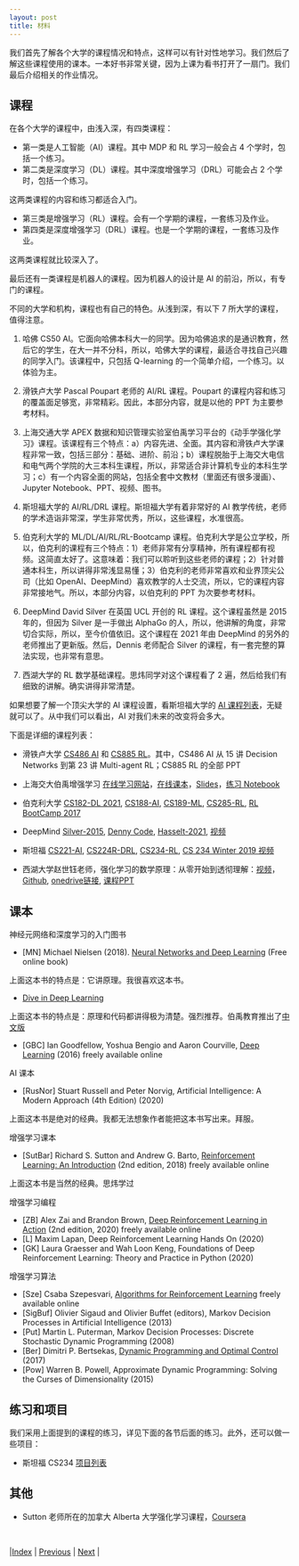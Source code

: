 ```yaml
---
layout: post
title: 材料
---
```


我们首先了解各个大学的课程情况和特点，这样可以有针对性地学习。我们然后了解这些课程使用的课本。一本好书非常关键，因为上课为看书打开了一扇门。我们最后介绍相关的作业情况。

## 课程

在各个大学的课程中，由浅入深，有四类课程：

- 第一类是人工智能（AI）课程。其中 MDP 和 RL 学习一般会占 4 个学时，包括一个练习。
- 第二类是深度学习（DL）课程。其中深度增强学习（DRL）可能会占 2 个学时，包括一个练习。

这两类课程的内容和练习都适合入门。

- 第三类是增强学习（RL）课程。会有一个学期的课程，一套练习及作业。
- 第四类是深度增强学习（DRL）课程。也是一个学期的课程，一套练习及作业。

这两类课程就比较深入了。

最后还有一类课程是机器人的课程。因为机器人的设计是 AI 的前沿，所以，有专门的课程。

不同的大学和机构，课程也有自己的特色。从浅到深，有以下 7 所大学的课程，值得注意。

1. 哈佛 CS50 AI。它面向哈佛本科大一的同学。因为哈佛追求的是通识教育，然后它的学生，在大一并不分科，所以，哈佛大学的课程，最适合寻找自己兴趣的同学入门。该课程中，只包括 Q-learning 的一个简单介绍，一个练习。以体验为主。

1. 滑铁卢大学 Pascal Poupart 老师的 AI/RL 课程。Poupart 的课程内容和练习的覆盖面足够宽，非常精彩。因此，本部分内容，就是以他的 PPT 为主要参考材料。

1. 上海交通大学 APEX 数据和知识管理实验室伯禹学习平台的《动手学强化学习》课程。该课程有三个特点：a）内容先进、全面。其内容和滑铁卢大学课程非常一致，包括三部分：基础、进阶、前沿；b）课程脱胎于上海交大电信和电气两个学院的大三本科生课程，所以，非常适合非计算机专业的本科生学习；c）有一个内容全面的网站，包括全套中文教材（里面还有很多漫画）、Jupyter Notebook、PPT、视频、图书。

1. 斯坦福大学的 AI/RL/DRL 课程。斯坦福大学有着非常好的 AI 教学传统，老师的学术造诣非常深，学生非常优秀，所以，这些课程，水准很高。

1. 伯克利大学的 ML/DL/AI/RL/RL-Bootcamp 课程。伯克利大学是公立学校，所以，伯克利的课程有三个特点：1）老师非常有分享精神，所有课程都有视频。这简直太好了。这意味着：我们可以聆听到这些老师的课程；2）针对普通本科生，所以讲得非常浅显易懂；3）伯克利的老师非常喜欢和业界顶尖公司（比如 OpenAI、DeepMind）喜欢教学的人士交流，所以，它的课程内容非常接地气。所以，本部分内容，以伯克利的 PPT 为次要参考材料。

1. DeepMind David Silver 在英国 UCL 开创的 RL 课程。这个课程虽然是 2015 年的，但因为 Silver 是一手做出 AlphaGo 的人，所以，他讲解的角度，非常切合实际，所以，至今价值依旧。这个课程在 2021 年由 DeepMind 的另外的老师推出了更新版。然后，Dennis 老师配合 Silver 的课程，有一套完整的算法实现，也非常有意思。

1. 西湖大学的 RL 数学基础课程。思炜同学对这个课程看了 2 遍，然后给我们有细致的讲解。确实讲得非常清楚。

如果想要了解一个顶尖大学的 AI 课程设置，看斯坦福大学的 [AI 课程列表](https://ai.stanford.edu/courses/)，无疑就可以了。从中我们可以看出，AI 对我们未来的改变将会多大。

下面是详细的课程列表：

- 滑铁卢大学 [CS486 AI](https://cs.uwaterloo.ca/~ppoupart/teaching/cs486-spring23/schedule.html) 和 [CS885 RL](https://cs.uwaterloo.ca/~ppoupart/teaching/cs885-fall22/schedule.html)。其中，CS486 AI 从 15 讲 Decision Networks 到第 23 讲 Multi-agent RL；CS885 RL 的全部 PPT

- 上海交大伯禹增强学习 [在线学习网站](https://www.boyuai.com/elites/course/xVqhU42F5IDky94x)，[在线课本](https://hrl.boyuai.com/chapter/1/初探强化学习)，[Slides](https://hrl.boyuai.com/slides)，[练习 Notebook](https://github.com/boyu-ai/Hands-on-RL)

- 伯克利大学 [CS182-DL 2021](https://cs182sp21.github.io/), [CS188-AI](https://inst.eecs.berkeley.edu/~cs188/fa23/), [CS189-ML](https://eecs189.org/), [CS285-RL](https://rail.eecs.berkeley.edu/deeprlcourse/), [RL BootCamp 2017](https://sites.google.com/view/deep-rl-bootcamp/lectures)

- DeepMind [Silver-2015](https://www.davidsilver.uk/teaching/), [Denny Code](https://github.com/dennybritz/reinforcement-learning), [Hasselt-2021](https://www.youtube.com/playlist?list=PLqYmG7hTraZCRwoyGxvQkqVrZgDQi4m-5), [视频](https://www.youtube.com/playlist?list=PLqYmG7hTraZDVH599EItlEWsUOsJbAodm)

- 斯坦福 [CS221-AI](https://stanford-cs221.github.io/), [CS224R-DRL](https://cs224r.stanford.edu), [CS234-RL](https://web.stanford.edu/class/cs234/modules.html), [CS 234 Winter 2019 视频](https://www.youtube.com/playlist?list=PLoROMvodv4rOSOPzutgyCTapiGlY2Nd8u)

- 西湖大学赵世钰老师，强化学习的数学原理：从零开始到透彻理解：[视频](https://www.bilibili.com/video/BV1sd4y167NS)，[Github](https://github.com/MathFoundationRL/Book-Mathmatical-Foundation-of-Reinforcement-Learning), [onedrive链接](https://westlakeu-my.sharepoint.com/:b:/g/personal/lyujialing_westlake_edu_cn/ETz-mSO6hHREuuO7fYlJ-n4BSirN1PZienJPe77FehoM2A?e=GmpRnL), [课程PPT](https://westlakeu-my.sharepoint.com/:b:/g/personal/lyujialing_westlake_edu_cn/EezBNERoBOtNi7-FrYzSf0wBOnlue-Rqc4QWZUQ0iGVvPw?e=lebQuP) 

## 课本

神经元网络和深度学习的入门图书

- [MN] Michael Nielsen (2018). [Neural Networks and Deep Learning](http://neuralnetworksanddeeplearning.com/) (Free online book)

上面这本书的特点是：它讲原理。我很喜欢这本书。

- [Dive in Deep Learning](https://d2l.ai)

上面这本书的特点是：原理和代码都讲得极为清楚。强烈推荐。伯禹教育推出了[中文版](https://www.boyuai.com/elites/course/cZu18YmweLv10OeV)

- [GBC] Ian Goodfellow, Yoshua Bengio and Aaron Courville, [Deep Learning](http://deeplearningbook.org/) (2016) freely available online

AI 课本

- [RusNor] Stuart Russell and Peter Norvig, Artificial Intelligence: A Modern Approach (4th Edition) (2020)

上面这本书是绝对的经典。我都无法想象作者能把这本书写出来。拜服。

增强学习课本

- [SutBar] Richard S. Sutton and Andrew G. Barto, [Reinforcement Learning: An Introduction](http://incompleteideas.net/book/the-book-2nd.html) (2nd edition, 2018) freely available online

上面这本书是当然的经典。思炜学过

增强学习编程

- [ZB] Alex Zai and Brandon Brown, [Deep Reinforcement Learning in Action](https://livebook.manning.com/book/deep-reinforcement-learning-in-action/table-of-contents/) (2nd edition, 2020) freely available online
- [L] Maxim Lapan, Deep Reinforcement Learning Hands On (2020)
- [GK] Laura Graesser and Wah Loon Keng, Foundations of Deep Reinforcement Learning: Theory and Practice in Python (2020)

增强学习算法

- [Sze] Csaba Szepesvari, [Algorithms for Reinforcement Learning](https://sites.ualberta.ca/~szepesva/RLBook.html) freely available online
- [SigBuf] Olivier Sigaud and Olivier Buffet (editors), Markov Decision Processes in Artificial Intelligence (2013)
- [Put] Martin L. Puterman, Markov Decision Processes: Discrete Stochastic Dynamic Programming (2008)
- [Ber] Dimitri P. Bertsekas, [Dynamic Programming and Optimal Control](http://www.athenasc.com/dpbook.html) (2017)
- [Pow] Warren B. Powell, Approximate Dynamic Programming: Solving the Curses of Dimensionality (2015)

## 练习和项目

我们采用上面提到的课程的练习，详见下面的各节后面的练习。此外，还可以做一些项目：

- 斯坦福 CS234 [项目列表](https://web.stanford.edu/class/cs234/project.html)

## 其他

- Sutton 老师所在的加拿大 Alberta 大学强化学习课程，[Coursera](https://www.coursera.org/specializations/reinforcement-learning/)

<br/>

|[Index](index) | [Previous](0-intro) | [Next](2-coding) |

